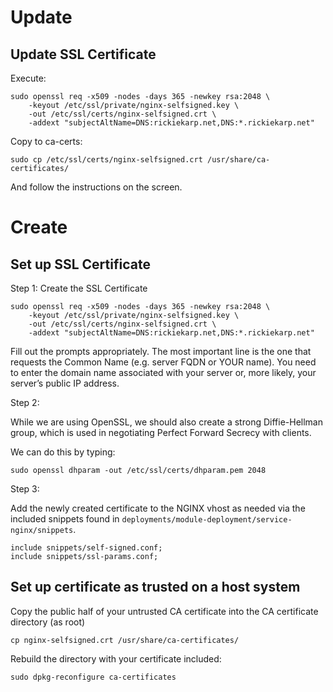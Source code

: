# Update
## Update SSL Certificate

Execute:
```
sudo openssl req -x509 -nodes -days 365 -newkey rsa:2048 \
    -keyout /etc/ssl/private/nginx-selfsigned.key \
    -out /etc/ssl/certs/nginx-selfsigned.crt \
    -addext "subjectAltName=DNS:rickiekarp.net,DNS:*.rickiekarp.net"
```

Copy to ca-certs:
```
sudo cp /etc/ssl/certs/nginx-selfsigned.crt /usr/share/ca-certificates/
```

And follow the instructions on the screen.

# Create
## Set up SSL Certificate

Step 1: Create the SSL Certificate

```
sudo openssl req -x509 -nodes -days 365 -newkey rsa:2048 \
    -keyout /etc/ssl/private/nginx-selfsigned.key \
    -out /etc/ssl/certs/nginx-selfsigned.crt \
    -addext "subjectAltName=DNS:rickiekarp.net,DNS:*.rickiekarp.net"
```

Fill out the prompts appropriately. The most important line is the one that requests the Common Name (e.g. server FQDN or YOUR name). You need to enter the domain name associated with your server or, more likely, your server’s public IP address.


Step 2:

While we are using OpenSSL, we should also create a strong Diffie-Hellman group, which is used in negotiating Perfect Forward Secrecy with clients.

We can do this by typing:

```
sudo openssl dhparam -out /etc/ssl/certs/dhparam.pem 2048
```

Step 3:

Add the newly created certificate to the NGINX vhost as needed via the included snippets found in `deployments/module-deployment/service-nginx/snippets`.

```
include snippets/self-signed.conf;
include snippets/ssl-params.conf;
```

## Set up certificate as trusted on a host system

Copy the public half of your untrusted CA certificate into the CA certificate directory (as root)

```
cp nginx-selfsigned.crt /usr/share/ca-certificates/
```

Rebuild the directory with your certificate included:
```
sudo dpkg-reconfigure ca-certificates
```